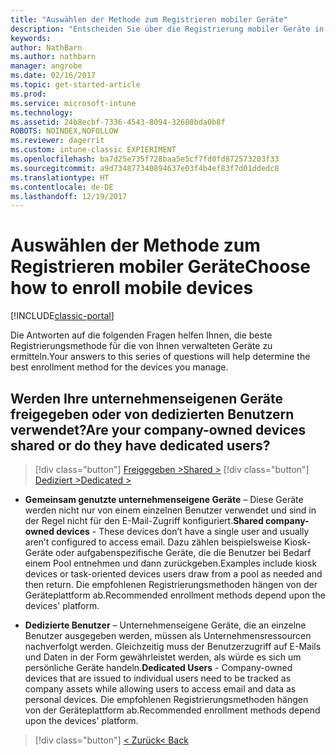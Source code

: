 ```yaml
---
title: "Auswählen der Methode zum Registrieren mobiler Geräte"
description: "Entscheiden Sie über die Registrierung mobiler Geräte in Intune durch Beantworten einiger einfacher Fragen"
keywords: 
author: NathBarn
ms.author: nathbarn
manager: angrobe
ms.date: 02/16/2017
ms.topic: get-started-article
ms.prod: 
ms.service: microsoft-intune
ms.technology: 
ms.assetid: 24b8ecbf-7336-4543-8094-32688bda0b8f
ROBOTS: NOINDEX,NOFOLLOW
ms.reviewer: dagerrit
ms.custom: intune-classic EXPIERIMENT
ms.openlocfilehash: ba7d25e735f728baa5e5cf7fd0fd872573203f33
ms.sourcegitcommit: a9d734877340894637e03f4b4ef83f7d01ddedc8
ms.translationtype: HT
ms.contentlocale: de-DE
ms.lasthandoff: 12/19/2017
---
```

# <a name="choose-how-to-enroll-mobile-devices"></a><span data-ttu-id="5f9d8-103">Auswählen der Methode zum Registrieren mobiler Geräte</span><span class="sxs-lookup"><span data-stu-id="5f9d8-103">Choose how to enroll mobile devices</span></span>

[!INCLUDE[classic-portal](../includes/classic-portal.md)]

<span data-ttu-id="5f9d8-104">Die Antworten auf die folgenden Fragen helfen Ihnen, die beste Registrierungsmethode für die von Ihnen verwalteten Geräte zu ermitteln.</span><span class="sxs-lookup"><span data-stu-id="5f9d8-104">Your answers to this series of questions will help determine the best enrollment method for the devices you manage.</span></span>

## <a name="are-your-company-owned-devices-shared-or-do-they-have-dedicated-users"></a><span data-ttu-id="5f9d8-105">**Werden Ihre unternehmenseigenen Geräte freigegeben oder von dedizierten Benutzern verwendet?**</span><span class="sxs-lookup"><span data-stu-id="5f9d8-105">**Are your company-owned devices shared or do they have dedicated users?**</span></span>

> [!div class="button"]
[<span data-ttu-id="5f9d8-106">Freigegeben ></span><span class="sxs-lookup"><span data-stu-id="5f9d8-106">Shared ></span></span>](choose-how-to-enroll-devices4.md)
> [!div class="button"]
[<span data-ttu-id="5f9d8-107">Dediziert ></span><span class="sxs-lookup"><span data-stu-id="5f9d8-107">Dedicated ></span></span>](choose-how-to-enroll-devices6.md)

- <span data-ttu-id="5f9d8-108">**Gemeinsam genutzte unternehmenseigene Geräte** – Diese Geräte werden nicht nur von einem einzelnen Benutzer verwendet und sind in der Regel nicht für den E-Mail-Zugriff konfiguriert.</span><span class="sxs-lookup"><span data-stu-id="5f9d8-108">**Shared company-owned devices** - These devices don’t have a single user and usually aren’t configured to access email.</span></span> <span data-ttu-id="5f9d8-109">Dazu zählen beispielsweise Kiosk-Geräte oder aufgabenspezifische Geräte, die die Benutzer bei Bedarf einem Pool entnehmen und dann zurückgeben.</span><span class="sxs-lookup"><span data-stu-id="5f9d8-109">Examples include kiosk devices or task-oriented devices users draw from a pool as needed and then return.</span></span> <span data-ttu-id="5f9d8-110">Die empfohlenen Registrierungsmethoden hängen von der Geräteplattform ab.</span><span class="sxs-lookup"><span data-stu-id="5f9d8-110">Recommended enrollment methods depend upon the devices' platform.</span></span>

- <span data-ttu-id="5f9d8-111">**Dedizierte Benutzer** – Unternehmenseigene Geräte, die an einzelne Benutzer ausgegeben werden, müssen als Unternehmensressourcen nachverfolgt werden. Gleichzeitig muss der Benutzerzugriff auf E-Mails und Daten in der Form gewährleistet werden, als würde es sich um persönliche Geräte handeln.</span><span class="sxs-lookup"><span data-stu-id="5f9d8-111">**Dedicated Users** - Company-owned devices that are issued to individual users need to be tracked as company assets while allowing users to access email and data as personal devices.</span></span> <span data-ttu-id="5f9d8-112">Die empfohlenen Registrierungsmethoden hängen von der Geräteplattform ab.</span><span class="sxs-lookup"><span data-stu-id="5f9d8-112">Recommended enrollment methods depend upon the devices' platform.</span></span>

> [!div class="button"]
[<span data-ttu-id="5f9d8-113">< Zurück</span><span class="sxs-lookup"><span data-stu-id="5f9d8-113">< Back</span></span>](choose-how-to-enroll-devices1.md)
